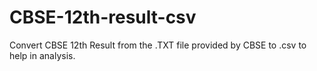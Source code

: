 # CBSE-12th-result-csv
Convert CBSE 12th Result from the .TXT file provided by CBSE to .csv to help in analysis.
